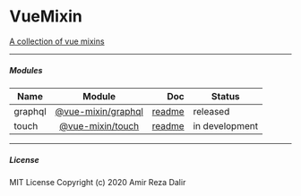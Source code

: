 # VueMixin

[A collection of vue mixins](https://dalirnet.github.io/vue-mixin/)

---

##### Modules

| Name    |                                 Module                                 |                                                                                    Doc | Status         |
| ------- | :--------------------------------------------------------------------: | -------------------------------------------------------------------------------------: | -------------- |
| graphql | [@vue-mixin/graphql](https://www.npmjs.com/package/@vue-mixin/graphql) | [readme](https://github.com/dalirnet/vue-mixin/tree/master/packages/graphql/README.md) | released       |
| touch   |   [@vue-mixin/touch](https://www.npmjs.com/package/@vue-mixin/touch)   |   [readme](https://github.com/dalirnet/vue-mixin/tree/master/packages/touch/README.md) | in development |

---

##### License

MIT License
Copyright (c) 2020 Amir Reza Dalir
